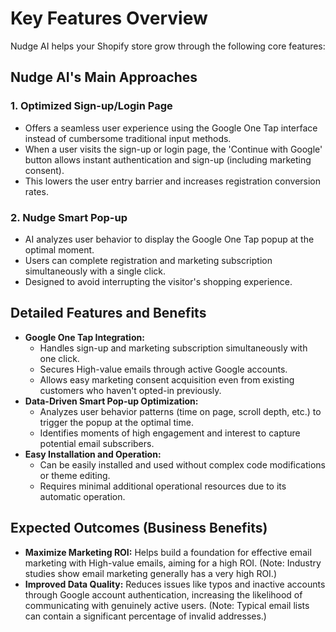 # Key Features Overview

Nudge AI helps your Shopify store grow through the following core features:

## Nudge AI's Main Approaches

### 1. Optimized Sign-up/Login Page

- Offers a seamless user experience using the Google One Tap interface instead of cumbersome traditional input methods.
- When a user visits the sign-up or login page, the 'Continue with Google' button allows instant authentication and sign-up (including marketing consent).
- This lowers the user entry barrier and increases registration conversion rates.

### 2. Nudge Smart Pop-up

- AI analyzes user behavior to display the Google One Tap popup at the optimal moment.
- Users can complete registration and marketing subscription simultaneously with a single click.
- Designed to avoid interrupting the visitor's shopping experience.

## Detailed Features and Benefits

- **Google One Tap Integration:**
    - Handles sign-up and marketing subscription simultaneously with one click.
    - Secures High-value emails through active Google accounts.
    - Allows easy marketing consent acquisition even from existing customers who haven't opted-in previously.
- **Data-Driven Smart Pop-up Optimization:**
    - Analyzes user behavior patterns (time on page, scroll depth, etc.) to trigger the popup at the optimal time.
    - Identifies moments of high engagement and interest to capture potential email subscribers.
- **Easy Installation and Operation:**
    - Can be easily installed and used without complex code modifications or theme editing.
    - Requires minimal additional operational resources due to its automatic operation.

## Expected Outcomes (Business Benefits)

- **Maximize Marketing ROI:** Helps build a foundation for effective email marketing with High-value emails, aiming for a high ROI. (Note: Industry studies show email marketing generally has a very high ROI.)
- **Improved Data Quality:** Reduces issues like typos and inactive accounts through Google account authentication, increasing the likelihood of communicating with genuinely active users. (Note: Typical email lists can contain a significant percentage of invalid addresses.)
